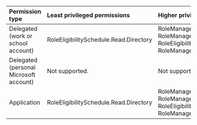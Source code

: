 |Permission type|Least privileged permissions|Higher privileged permissions|
|:---|:---|:---|
|Delegated (work or school account)|RoleEligibilitySchedule.Read.Directory|RoleManagement.Read.Directory, RoleManagement.Read.All, RoleEligibilitySchedule.ReadWrite.Directory, RoleManagement.ReadWrite.Directory|
|Delegated (personal Microsoft account)|Not supported.|Not supported.|
|Application|RoleEligibilitySchedule.Read.Directory|RoleManagement.Read.Directory, RoleManagement.Read.All, RoleEligibilitySchedule.ReadWrite.Directory, RoleManagement.ReadWrite.Directory|